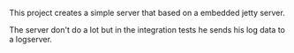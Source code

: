 This project creates a simple server that based on a embedded jetty server.


The server don't do a lot but in the integration tests he sends his log data to a logserver. 
